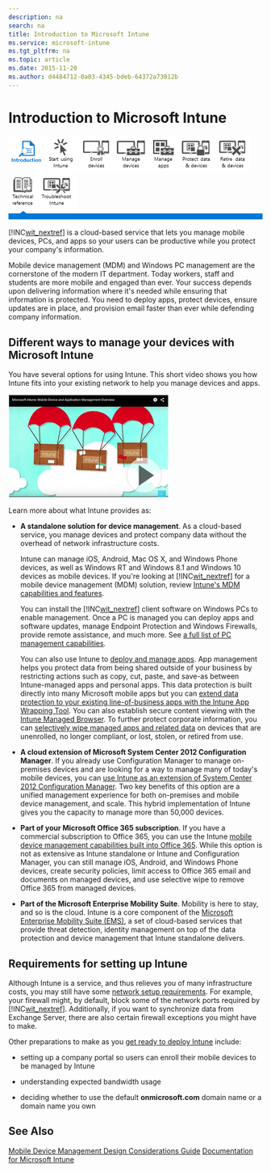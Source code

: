 ```yaml
---
description: na
search: na
title: Introduction to Microsoft Intune
ms.service: microsoft-intune
ms.tgt_pltfrm: na
ms.topic: article
ms.date: 2015-11-20
ms.author: d4484712-0a03-4345-bdeb-64372a73012b
---
```

# Introduction to Microsoft Intune
![](../Image/Nav_Icons/WIT_Tile_W_OverviewHighlight.png)![](../Image/Nav_Icons/WIT_Tile_W_GetStarted.png)![](../Image/Nav_Icons/WIT_Tile_W_EnrollDevices.png)![](../Image/Nav_Icons/WIT_Tile_W_ManageDevices.png)![](../Image/Nav_Icons/WIT_Tile_W_ManageApps.png)![](../Image/Nav_Icons/WIT_Tile_W_ProtectResources.png)![](../Image/Nav_Icons/WIT_Tile_W_RetireData.png)![](../Image/Nav_Icons/WIT_Tile_W_TechnicalReference.png)![](../Image/Nav_Icons/WIT_Tile_W_Troubleshooting.png)
![](../Image/Nav_Icons/WIT_Tile_Bar_Overview.png)

[!INC[wit_nextref](../Token/wit_nextref_md.md)] is a cloud-based service that lets you manage mobile devices, PCs, and apps so your users can be productive while you protect your company's information.

Mobile device management (MDM) and Windows PC management are the cornerstone of  the modern IT department. Today workers, staff and students are more mobile and engaged than ever. Your success depends upon delivering information where it's needed while ensuring that information is protected. You need to deploy apps, protect devices, ensure updates are in place, and provision email faster than ever while defending company information.

## Different ways to manage your devices with Microsoft Intune
You have several options for using Intune. This short video shows you how Intune fits into your existing network to help you manage devices and apps.

![](../Image/IT_MDM_MAMOverview2.png)

Learn more about what Intune provides as:

- **A standalone solution for device management**. As a cloud-based service, you manage devices and protect company data without the overhead of network infrastructure costs.

   Intune can manage iOS, Android, Mac OS X, and Windows Phone devices, as well as Windows RT and Windows 8.1 and Windows 10 devices as mobile devices. If you're looking at [!INC[wit_nextref](../Token/wit_nextref_md.md)] for a mobile device management (MDM) solution, review [Intune's MDM capabilities and features](https://technet.microsoft.com/library/dn600287.aspx).

   You can install the [!INC[wit_nextref](../Token/wit_nextref_md.md)] client software on Windows PCs to enable management. Once a PC is managed you can deploy apps and software updates, manage Endpoint Protection and Windows Firewalls, provide remote assistance, and much more. See [a full list of PC management capabilities](http://technet.microsoft.com/library/dn646975.aspx).

   You can also use Intune to [deploy and manage apps](https://technet.microsoft.com/library/dn646965.aspx). App management helps you protect data from being shared outside of your business by restricting actions such as copy, cut, paste, and save-as between Intune-managed apps and personal apps. This data protection is built directly into many Microsoft mobile apps but you can [extend data protection to your existing line-of-business apps with the Intune App Wrapping Tool](https://technet.microsoft.com/library/dn878026.aspx). You can also establish secure content viewing with the [Intune Managed Browser](https://technet.microsoft.com/library/dn878029.aspx). To further protect corporate information, you can [selectively wipe managed apps and related data](https://technet.microsoft.com/library/mt313204.aspx) on devices that are unenrolled, no longer compliant, or lost, stolen, or retired from use.

- **A cloud extension of Microsoft System Center 2012 Configuration Manager**. If you already use Configuration Manager to manage on-premises devices and are looking for a way to manage many of today's mobile devices, you can [use Intune as an extension of System Center 2012 Configuration Manager](https://technet.microsoft.com/library/dn957912.aspx#BKMK_HybridOfferings). Two key benefits of this option are a unified management experience for both on-premises and mobile device management, and scale. This hybrid implementation of Intune gives you the capacity to manage more than 50,000 devices.

- **Part of your Microsoft Office 365 subscription**. If you have a commercial subscription to Office 365, you can use the Intune [mobile device management capabilities built into Office 365](https://technet.microsoft.com/library/dn957912.aspx#MDMOfferings). While this option is not as extensive as Intune standalone or Intune and Configuration Manager, you can still manage iOS, Android, and Windows Phone devices, create security policies, limit access to Office 365  email and documents on managed devices, and use selective wipe to remove Office 365 from managed devices.

- **Part of the Microsoft Enterprise Mobility Suite**. Mobility is here to stay, and so is the cloud. Intune is a core component of the [Microsoft Enterprise Mobility Suite (EMS)](https://www.microsoft.com/en-us/server-cloud/enterprise-mobility/overview.aspx), a set of cloud-based services that provide threat detection, identity management  on top of the data protection and device management that Intune standalone delivers.

## Requirements for setting up Intune
Although Intune is a service, and thus relieves you of many infrastructure costs, you may still have some [network setup requirements](https://technet.microsoft.com/library/dn646950.aspx). For example, your firewall might, by default, block some of the network ports required by [!INC[wit_nextref](../Token/wit_nextref_md.md)].  Additionally, if you want to synchronize data from Exchange Server, there are also certain firewall exceptions you might have to make.

Other preparations to make as you [get ready to deploy Intune](https://technet.microsoft.com/library/dn646966.aspx) include:

- setting up a company portal so users can enroll their mobile devices to be managed by Intune

- understanding expected bandwidth usage

- deciding whether to use the default **onmicrosoft.com** domain name or a domain name you own

## See Also
[Mobile Device Management Design Considerations Guide](https://technet.microsoft.com/en-us/library/mt143180.aspx)
[Documentation for Microsoft Intune](../Topic/Documentation_for_Microsoft_Intune.md)


